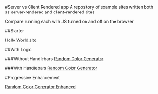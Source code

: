 #Server vs Client Rendered app
A repository of example sites written both as server-rendered and client-rendered sites

Compare running each with JS turned on and off on the browser

##Starter

[Hello World site](1_starter/README.md)

##With Logic

###Without Handlebars
[Random Color Generator](../blob/master/2_logic/README.md)

###With Handlebars
[Random Color Generator](../blob/master/2_logic_handlebars/README.md)

#Progressive Enhancement

[Random Color Generator Enhanced](../blob/master/3_progressive/README.md)
